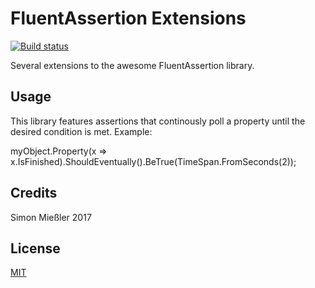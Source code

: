 # FluentAssertion Extensions

[![Build status](https://ci.appveyor.com/api/projects/status/oqio2y57p0hnshnu?svg=true)](https://ci.appveyor.com/project/Kittyfisto/fluentassertions-extensions)

Several extensions to the awesome FluentAssertion library.

## Usage

This library features assertions that continously poll a property until the desired
condition is met. Example:

myObject.Property(x => x.IsFinished).ShouldEventually().BeTrue(TimeSpan.FromSeconds(2));

## Credits

Simon Mießler 2017

## License

[MIT](http://opensource.org/licenses/MIT)
